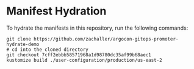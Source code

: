 # Manifest Hydration

To hydrate the manifests in this repository, run the following commands:

```shell
git clone https://github.com/zachaller/argocon-gitops-promoter-hydrate-demo
# cd into the cloned directory
git checkout 7cff2ebbb58571968a1d98780dc35af99b68aec1
kustomize build ./user-configuration/production/us-east-2
```
